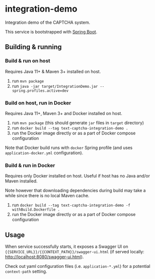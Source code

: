 # integration-demo

Integration demo of the CAPTCHA system.

This service is bootstrapped with [Spring Boot](https://spring.io/).

## Building & running

### Build & run on host

Requires Java 11+ & Maven 3+ installed on host.

1. run `mvn package`
2. run `java -jar target/IntegrationDemo.jar --spring.profiles.active=dev`

### Build on host, run in Docker

Requires Java 11+, Maven 3+ and Docker installed on host.

1. run `mvn package` (this should generate `jar` files in `target` directory)
2. run `docker build --tag text-captcha-integration-demo .`
3. run the Docker image directly or as a part of Docker compose configuration

Note that Docker build runs with `docker` Spring profile (and uses `application-docker.yml` configuration).

### Build & run in Docker

Requires only Docker installed on host. Useful if host has no Java and/or Maven installed. 

Note however that downloading dependencies during build may take a while since there is no local Maven cache.

1. run `docker build --tag text-captcha-integration-demo -f withBuild.Dockerfile .`
2. run the Docker image directly or as a part of Docker compose configuration

## Usage

When service successfully starts, it exposes a Swagger UI on `{{SERVICE_URL}}/{{CONTEXT_PATH}}/swagger-ui.html` 
(if served locally: [http://localhost:8080/swagger-ui.html](http://localhost:8080/swagger-ui.html)).

Check out yaml configuration files (i.e. `application-*.yml`) for a potential `context-path` setting.